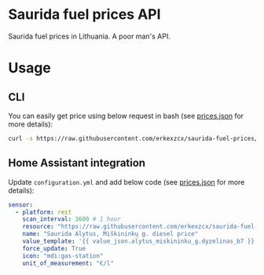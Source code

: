 # Saurida fuel prices API

Saurida fuel prices in Lithuania. A poor man's API.

# Usage

## CLI

You can easily get price using below request in bash (see [prices.json](https://github.com/erkexzcx/saurida-fuel-prices/blob/main/prices.json) for more details):
```bash
curl -s https://raw.githubusercontent.com/erkexzcx/saurida-fuel-prices/main/prices.json | jq '.alytus_miskininku_g.dyzelinas_b7'
```

## Home Assistant integration

Update `configuration.yml` and add below code (see [prices.json](https://github.com/erkexzcx/saurida-fuel-prices/blob/main/prices.json) for more details):
```yaml
sensor:
  - platform: rest
    scan_interval: 3600 # 1 hour
    resource: "https://raw.githubusercontent.com/erkexzcx/saurida-fuel-prices/main/prices.json"
    name: "Saurida Alytus, Miškininkų g. diesel price"
    value_template: '{{ value_json.alytus_miskininku_g.dyzelinas_b7 }}'
    force_update: True
    icon: "mdi:gas-station"
    unit_of_measurement: "€/l"
```
